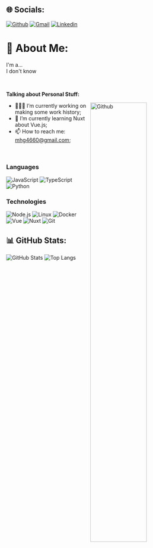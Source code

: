 ## 🌐 Socials:
[![Github](https://img.shields.io/badge/-Github-000?style=flat&logo=Github&logoColor=white)](https://github.com/Ghofran565)
[![Gmail](https://img.shields.io/badge/-Gmail-c14438?style=flat&logo=Gmail&logoColor=white)](mailto:mhg4660@gmail.com)
[![Linkedin](https://img.shields.io/badge/-LinkedIn-blue?style=flat&logo=Linkedin&logoColor=white)](www.linkedin.com/in/mohammad-hossein-ghofran-0885bb29a)

# 💫 About Me:
I'm a... <br>
I don't know

&nbsp;

**Talking about Personal Stuff:**

<img width="55%" align="right" alt="Github" src="https://raw.githubusercontent.com/onimur/.github/master/.resources/git-header.svg" />

- 👨🏽‍💻 I’m currently working on making some work history;
- 🌱 I’m currently learning Nuxt about Vue.js; 
- 📫 How to reach me: mhg4660@gmail.com;

&nbsp;

### Languages

![JavaScript](https://img.shields.io/badge/-JavaScript-000?&logo=JavaScript)
![TypeScript](https://img.shields.io/badge/-TypeScript-000?&logo=TypeScript)
![Python](https://img.shields.io/badge/-Python-000?&logo=Python)

### Technologies

![Node.js](https://img.shields.io/badge/-Node.js-000?&logo=node.js)
![Linux](https://img.shields.io/badge/-Linux-000?&logo=Linux)
![Docker](https://img.shields.io/badge/-Docker-000?&logo=Docker)
![Vue](https://img.shields.io/badge/-Vue-000?&logo=Vue.js)
![Nuxt](https://img.shields.io/badge/-Nuxt-000?&logo=Nuxt.js)
![Git](https://img.shields.io/badge/-Git-000?&logo=Git)

## 📊 GitHub Stats:
![GitHub Stats](https://github-readme-stats.vercel.app/api?username=Ghofran565&show_icons=true&theme=dark)
![Top Langs](https://github-readme-stats.vercel.app/api/top-langs/?username=Ghofran565&layout=compact&theme=dark)
